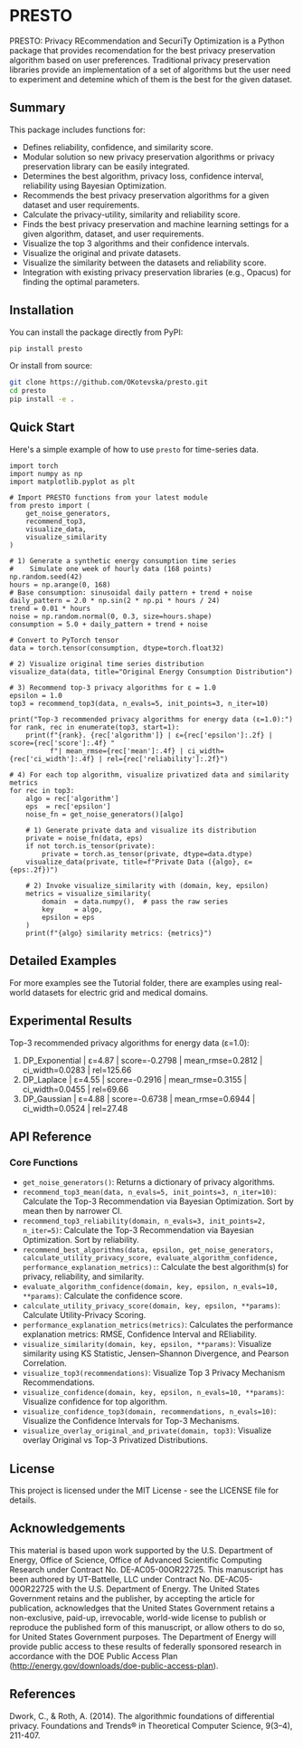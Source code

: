 # PRESTO
PRESTO: Privacy REcommendation and SecuriTy Optimization is a Python package that provides recomendation for the best privacy preservation algorithm based on user preferences. Traditional privacy preservation libraries provide an implementation of a set of algorithms but the user need to experiment and detemine which of them is the best for the given dataset.

## Summary
This package includes functions for:
- Defines reliability, confidence, and similarity score.
- Modular solution so new privacy preservation algorithms or privacy preservation library can be easily integrated.
- Determines the best algorithm, privacy loss, confidence interval, reliability using Bayesian Optimization.
- Recommends the best privacy preservation algorithms for a given dataset and user requirements.
- Calculate the privacy-utility, similarity and reliability score.
- Finds the best privacy preservation and machine learning settings for a given algorithm, dataset, and user requirements.
- Visualize the top 3 algorithms and their confidence intervals.
- Visualize the original and private datasets.
- Visualize the similarity between the datasets and reliability score.
- Integration with existing privacy preservation libraries (e.g., Opacus) for finding the optimal parameters.

## Installation
You can install the package directly from PyPI:

```bash
pip install presto
```

Or install from source:

```bash
git clone https://github.com/OKotevska/presto.git
cd presto
pip install -e .
```

## Quick Start
Here's a simple example of how to use `presto` for time-series data.
```
import torch
import numpy as np
import matplotlib.pyplot as plt

# Import PRESTO functions from your latest module
from presto import (
    get_noise_generators,
    recommend_top3,
    visualize_data,
    visualize_similarity
)

# 1) Generate a synthetic energy consumption time series
#    Simulate one week of hourly data (168 points)
np.random.seed(42)
hours = np.arange(0, 168)
# Base consumption: sinusoidal daily pattern + trend + noise
daily_pattern = 2.0 * np.sin(2 * np.pi * hours / 24)
trend = 0.01 * hours
noise = np.random.normal(0, 0.3, size=hours.shape)
consumption = 5.0 + daily_pattern + trend + noise

# Convert to PyTorch tensor
data = torch.tensor(consumption, dtype=torch.float32)

# 2) Visualize original time series distribution
visualize_data(data, title="Original Energy Consumption Distribution")

# 3) Recommend top-3 privacy algorithms for ε = 1.0
epsilon = 1.0
top3 = recommend_top3(data, n_evals=5, init_points=3, n_iter=10)

print("Top-3 recommended privacy algorithms for energy data (ε=1.0):")
for rank, rec in enumerate(top3, start=1):
    print(f"{rank}. {rec['algorithm']} | ε={rec['epsilon']:.2f} | score={rec['score']:.4f} "
          f"| mean_rmse={rec['mean']:.4f} | ci_width={rec['ci_width']:.4f} | rel={rec['reliability']:.2f}")

# 4) For each top algorithm, visualize privatized data and similarity metrics
for rec in top3:
    algo = rec['algorithm']
    eps  = rec['epsilon']
    noise_fn = get_noise_generators()[algo]

    # 1) Generate private data and visualize its distribution
    private = noise_fn(data, eps)
    if not torch.is_tensor(private):
        private = torch.as_tensor(private, dtype=data.dtype)
    visualize_data(private, title=f"Private Data ({algo}, ε={eps:.2f})")

    # 2) Invoke visualize_similarity with (domain, key, epsilon)
    metrics = visualize_similarity(
        domain  = data.numpy(),  # pass the raw series
        key     = algo,
        epsilon = eps
    )
    print(f"{algo} similarity metrics: {metrics}")
```

## Detailed Examples
For more examples see the Tutorial folder, there are examples using real-world datasets for electric grid and medical domains.

## Experimental Results
Top-3 recommended privacy algorithms for energy data (ε=1.0):
1. DP_Exponential | ε=4.87 | score=-0.2798 | mean_rmse=0.2812 | ci_width=0.0283 | rel=125.66
2. DP_Laplace | ε=4.55 | score=-0.2916 | mean_rmse=0.3155 | ci_width=0.0455 | rel=69.66
3. DP_Gaussian | ε=4.88 | score=-0.6738 | mean_rmse=0.6944 | ci_width=0.0524 | rel=27.48

## API Reference

### Core Functions
- `get_noise_generators()`: Returns a dictionary of privacy algorithms.
- `recommend_top3_mean(data, n_evals=5, init_points=3, n_iter=10)`: Calculate the Top-3 Recommendation via Bayesian Optimization. Sort by mean then by narrower CI.
- `recommend_top3_reliability(domain, n_evals=3, init_points=2, n_iter=5)`: Calculate the Top-3 Recommendation via Bayesian Optimization. Sort by reliability.
- `recommend_best_algorithms(data, epsilon, get_noise_generators, calculate_utility_privacy_score, evaluate_algorithm_confidence, performance_explanation_metrics):`: Calculate the best algorithm(s) for privacy, reliability, and similarity.
- `evaluate_algorithm_confidence(domain, key, epsilon, n_evals=10, **params)`: Calculate the confidence score.
- `calculate_utility_privacy_score(domain, key, epsilon, **params)`: Calculate Utility-Privacy Scoring.
- `performance_explanation_metrics(metrics)`: Calculates the performance explanation metrics: RMSE, Confidence Interval and REliability.
- `visualize_similarity(domain, key, epsilon, **params)`: Visualize similarity using KS Statistic, Jensen–Shannon Divergence, and Pearson Correlation.
- `visualize_top3(recommendations)`: Visualize Top 3 Privacy Mechanism Recommendations.
- `visualize_confidence(domain, key, epsilon, n_evals=10, **params)`: Visualize confidence for top algorithm.
- `visualize_confidence_top3(domain, recommendations, n_evals=10)`: Visualize the Confidence Intervals for Top-3 Mechanisms.
- `visualize_overlay_original_and_private(domain, top3)`: Visualize overlay Original vs Top-3 Privatized Distributions.
  
## License

This project is licensed under the MIT License - see the LICENSE file for details.

## Acknowledgements
This material is based upon work supported by the U.S. Department of Energy, Office of Science, Office of Advanced Scientific Computing Research under Contract No. DE-AC05-00OR22725. This manuscript has been authored by UT-Battelle, LLC under Contract No. DE-AC05-00OR22725 with the U.S. Department of Energy. The United States Government retains and the publisher, by accepting the article for publication, acknowledges that the United States Government retains a non-exclusive, paid-up, irrevocable, world-wide license to publish or reproduce the published form of this manuscript, or allow others to do so, for United States Government purposes. The Department of Energy will provide public access to these results of federally sponsored research in accordance with the DOE Public Access Plan (http://energy.gov/downloads/doe-public-access-plan).

## References
Dwork, C., & Roth, A. (2014). The algorithmic foundations of differential privacy. Foundations and Trends® in Theoretical Computer Science, 9(3–4), 211-407.

